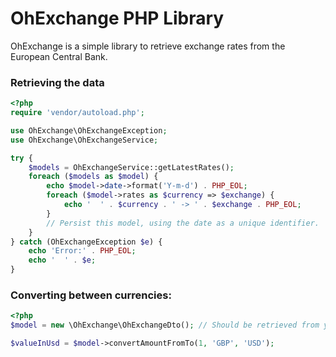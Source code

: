 OhExchange PHP Library
======================

OhExchange is a simple library to retrieve exchange rates from the European Central Bank.

### Retrieving the data

```php
<?php
require 'vendor/autoload.php';

use OhExchange\OhExchangeException;
use OhExchange\OhExchangeService;

try {
    $models = OhExchangeService::getLatestRates();
    foreach ($models as $model) {
        echo $model->date->format('Y-m-d') . PHP_EOL;
        foreach ($model->rates as $currency => $exchange) {
            echo '  ' . $currency . ' -> ' . $exchange . PHP_EOL;
        }
        // Persist this model, using the date as a unique identifier.
    }
} catch (OhExchangeException $e) {
    echo 'Error:' . PHP_EOL;
    echo '  ' . $e;
}
```


### Converting between currencies:

```php
<?php
$model = new \OhExchange\OhExchangeDto(); // Should be retrieved from your database.

$valueInUsd = $model->convertAmountFromTo(1, 'GBP', 'USD');
```

